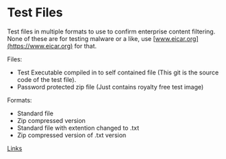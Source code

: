 # Test Files

Test files in multiple formats to use to confirm enterprise content filtering. None of these are for testing malware or a like, use [www.eicar.org](https://www.eicar.org) for that.

Files:
- Test Executable compiled in to self contained file (This git is the source code of the test file).
- Password protected zip file (Just contains royalty free test image)

Formats:
- Standard file
- Zip compressed version
- Standard file with extention changed to .txt
- Zip compressed version of .txt version

[Links](https://tkoopman.github.io/Filtering-Test-Files/)
